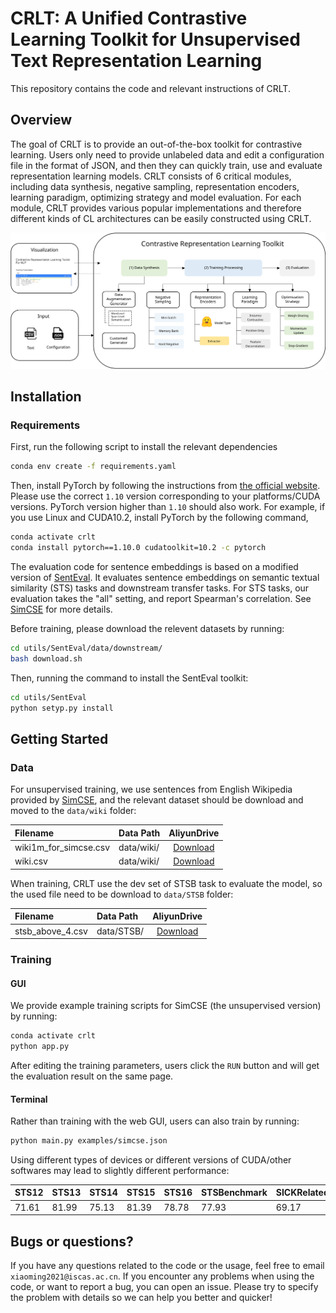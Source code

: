
# CRLT: A Unified Contrastive Learning Toolkit for Unsupervised Text Representation Learning
This repository contains the code and relevant instructions of CRLT.

## Overview
The goal of CRLT is to provide an out-of-the-box toolkit for contrastive learning. Users only need to provide unlabeled data and edit a configuration file in the format of JSON, and then they can quickly train, use and evaluate representation learning models. CRLT consists of 6 critical modules, including data synthesis, negative sampling, representation encoders, learning paradigm, optimizing strategy and model evaluation. For each module, CRLT provides various popular implementations and therefore different kinds of CL architectures can be easily constructed using CRLT. 

![framework](./materials/flow.svg)


## Installation

### Requirements

First, run the following script to install the relevant dependencies

```bash
conda env create -f requirements.yaml
```

Then, install PyTorch by following the instructions from [the official website](https://pytorch.org). Please use the correct `1.10` version corresponding to your platforms/CUDA versions. PyTorch version higher than `1.10` should also work. For example, if you use Linux and CUDA10.2, install PyTorch by the following command,

```bash
conda activate crlt
conda install pytorch==1.10.0 cudatoolkit=10.2 -c pytorch
```


The evaluation code for sentence embeddings is based on a modified version of [SentEval](https://github.com/facebookresearch/SentEval). It evaluates sentence embeddings on semantic textual similarity (STS) tasks and downstream transfer tasks. For STS tasks, our evaluation takes the "all" setting, and report Spearman's correlation. See [SimCSE](https://arxiv.org/pdf/2104.08821.pdf) for more details.

Before training, please download the relevent datasets by running:
```bash
cd utils/SentEval/data/downstream/
bash download.sh
```
Then, running the command to install the SentEval toolkit:
```bash
cd utils/SentEval
python setyp.py install
```

## Getting Started

### Data

For unsupervised training, we use sentences from English Wikipedia provided by [SimCSE](https://arxiv.org/pdf/2104.08821.pdf), and the relevant dataset should be download and moved to the `data/wiki` folder:

|Filename | Data Path | AliyunDrive |
|:--------|:----------|:-----------:|
| wiki1m_for_simcse.csv | data/wiki/ | [Download]() |
| wiki.csv | data/wiki/ | [Download]() |

When training, CRLT use the dev set of STSB task to evaluate the model, so the used file need to be download to `data/STSB` folder:

|Filename | Data Path | AliyunDrive |
|:--------|:----------|:-----------:|
| stsb_above_4.csv | data/STSB/ | [Download]() |


### Training

#### GUI
We provide example training scripts for SimCSE (the unsupervised version) by running:
```bash
conda activate crlt
python app.py
```
After editing the training parameters, users click the `RUN` button and will get the evaluation result on the same page.

#### Terminal
Rather than training with the web GUI, users can also train by running:
```bash
python main.py examples/simcse.json
```
Using different types of devices or different versions of CUDA/other softwares may lead to slightly different performance:

| STS12 | STS13 | STS14 | STS15 | STS16 | STSBenchmark | SICKRelatedness |  Avg. |
|:------|:------|:------|:------|:------|:-------------|:----------------|:-----:|
| 71.61 | 81.99 | 75.13 | 81.39 | 78.78 |    77.93     |      69.17      | 76.57 |

## Bugs or questions?

If you have any questions related to the code or the usage, feel free to email `xiaoming2021@iscas.ac.cn`. If you encounter any problems when using the code, or want to report a bug, you can open an issue. Please try to specify the problem with details so we can help you better and quicker!


